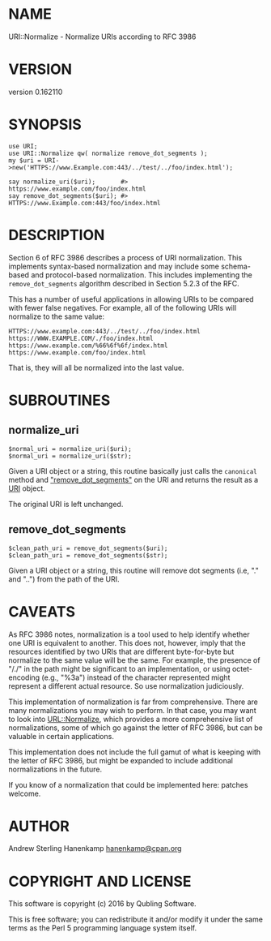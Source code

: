 # NAME

URI::Normalize - Normalize URIs according to RFC 3986

# VERSION

version 0.162110

# SYNOPSIS

    use URI;
    use URI::Normalize qw( normalize remove_dot_segments );
    my $uri = URI->new('HTTPS://www.Example.com:443/../test/../foo/index.html');

    say normalize_uri($uri);       #> https://www.example.com/foo/index.html
    say remove_dot_segments($uri); #> HTTPS://www.Example.com:443/foo/index.html

# DESCRIPTION

Section 6 of RFC 3986 describes a process of URI normalization. This implements
syntax-based normalization and may include some schema-based and protocol-based
normalization. This includes implementing the `remove_dot_segments` algorithm
described in Section 5.2.3 of the RFC.

This has a number of useful applications in allowing URIs to be compared with
fewer false negatives. For example, all of the following URIs will normalize to
the same value:

    HTTPS://www.example.com:443/../test/../foo/index.html
    https://WWW.EXAMPLE.COM/./foo/index.html
    https://www.example.com/%66%6f%6f/index.html
    https://www.example.com/foo/index.html

That is, they will all be normalized into the last value.

# SUBROUTINES

## normalize\_uri

    $normal_uri = normalize_uri($uri);
    $normal_uri = normalize_uri($str);

Given a URI object or a string, this routine basically just calls the
`canonical` method and ["remove\_dot\_segments"](#remove_dot_segments) on the URI and returns the
result as a [URI](https://metacpan.org/pod/URI) object.

The original URI is left unchanged.

## remove\_dot\_segments

    $clean_path_uri = remove_dot_segments($uri);
    $clean_path_uri = remove_dot_segments($str);

Given a URI object or a string, this routine will remove dot segments (i.e, "."
and "..") from the path of the URI.

# CAVEATS

As RFC 3986 notes, normalization is a tool used to help identify whether
one URI is equivalent to another. This does not, however, imply that the
resources identified by two URIs that are different byte-for-byte but normalize
to the same value will be the same. For example, the presence of "/./" in the
path might be significant to an implementation, or using octet-encoding (e.g.,
"%3a") instead of the character represented might represent a different actual
resource. So use normalization judiciously.

This implementation of normalization is far from comprehensive. There are many
normalizations you may wish to perform. In that case, you may want to look into
[URL::Normalize](https://metacpan.org/pod/URL::Normalize), which provides a more comprehensive list of normalizations,
some of which go against the letter of RFC 3986, but can be valuable in certain
applications.

This implementation does not include the full gamut of what is keeping with the
letter of RFC 3986, but might be expanded to include additional normalizations
in the future.

If you know of a normalization that could be implemented here: patches welcome.

# AUTHOR

Andrew Sterling Hanenkamp <hanenkamp@cpan.org>

# COPYRIGHT AND LICENSE

This software is copyright (c) 2016 by Qubling Software.

This is free software; you can redistribute it and/or modify it under
the same terms as the Perl 5 programming language system itself.
